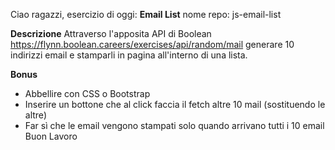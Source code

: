 Ciao ragazzi,
esercizio di oggi: **Email List**
nome repo: js-email-list


**Descrizione**
Attraverso l'apposita API di Boolean
https://flynn.boolean.careers/exercises/api/random/mail
generare 10 indirizzi email e stamparli in pagina all'interno di una lista.


**Bonus**
- Abbellire con CSS o Bootstrap
- Inserire un bottone che al click faccia il fetch altre 10 mail (sostituendo le altre)
- Far sì che le email vengono stampati solo quando arrivano tutti i 10 email
Buon Lavoro